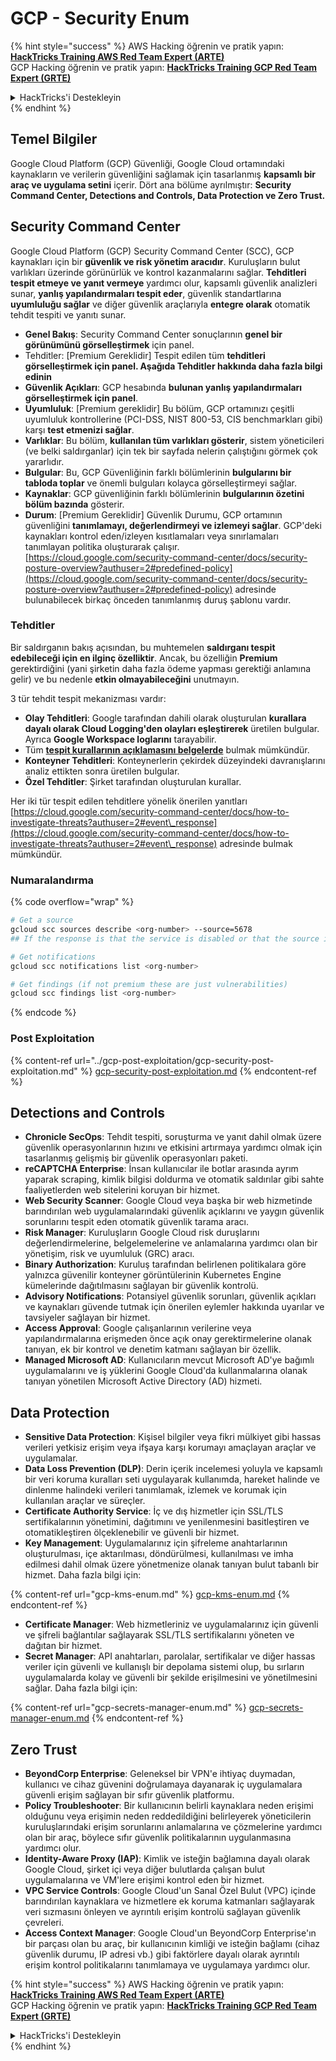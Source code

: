 # GCP - Security Enum

{% hint style="success" %}
AWS Hacking öğrenin ve pratik yapın:<img src="/.gitbook/assets/image.png" alt="" data-size="line">[**HackTricks Training AWS Red Team Expert (ARTE)**](https://training.hacktricks.xyz/courses/arte)<img src="/.gitbook/assets/image.png" alt="" data-size="line">\
GCP Hacking öğrenin ve pratik yapın: <img src="/.gitbook/assets/image (2).png" alt="" data-size="line">[**HackTricks Training GCP Red Team Expert (GRTE)**<img src="/.gitbook/assets/image (2).png" alt="" data-size="line">](https://training.hacktricks.xyz/courses/grte)

<details>

<summary>HackTricks'i Destekleyin</summary>

* [**abonelik planlarını**](https://github.com/sponsors/carlospolop) kontrol edin!
* **💬 Discord grubuna** [**katılın**](https://discord.gg/hRep4RUj7f) veya [**telegram grubuna**](https://t.me/peass) katılın ya da **Twitter'da** 🐦 [**@hacktricks\_live**](https://twitter.com/hacktricks\_live)**'ı takip edin.**
* **HackTricks'e PR göndererek hacking ipuçlarını paylaşın** [**HackTricks**](https://github.com/carlospolop/hacktricks) ve [**HackTricks Cloud**](https://github.com/carlospolop/hacktricks-cloud) github depolarına.

</details>
{% endhint %}

## Temel Bilgiler

Google Cloud Platform (GCP) Güvenliği, Google Cloud ortamındaki kaynakların ve verilerin güvenliğini sağlamak için tasarlanmış **kapsamlı bir araç ve uygulama setini** içerir. Dört ana bölüme ayrılmıştır: **Security Command Center, Detections and Controls, Data Protection ve Zero Trust.**

## **Security Command Center**

Google Cloud Platform (GCP) Security Command Center (SCC), GCP kaynakları için bir **güvenlik ve risk yönetim aracıdır**. Kuruluşların bulut varlıkları üzerinde görünürlük ve kontrol kazanmalarını sağlar. **Tehditleri tespit etmeye ve yanıt vermeye** yardımcı olur, kapsamlı güvenlik analizleri sunar, **yanlış yapılandırmaları tespit eder**, güvenlik standartlarına **uyumluluğu sağlar** ve diğer güvenlik araçlarıyla **entegre olarak** otomatik tehdit tespiti ve yanıtı sunar.

* **Genel Bakış**: Security Command Center sonuçlarının **genel bir görünümünü görselleştirmek** için panel.
* Tehditler: \[Premium Gereklidir] Tespit edilen tüm **tehditleri görselleştirmek için panel. Aşağıda Tehditler hakkında daha fazla bilgi edinin**
* **Güvenlik Açıkları**: GCP hesabında **bulunan yanlış yapılandırmaları görselleştirmek için panel**.
* **Uyumluluk**: \[Premium gereklidir] Bu bölüm, GCP ortamınızı çeşitli uyumluluk kontrollerine (PCI-DSS, NIST 800-53, CIS benchmarkları gibi) karşı **test etmenizi sağlar**.
* **Varlıklar**: Bu bölüm, **kullanılan tüm varlıkları gösterir**, sistem yöneticileri (ve belki saldırganlar) için tek bir sayfada nelerin çalıştığını görmek çok yararlıdır.
* **Bulgular**: Bu, GCP Güvenliğinin farklı bölümlerinin **bulgularını bir tabloda toplar** ve önemli bulguları kolayca görselleştirmeyi sağlar.
* **Kaynaklar**: GCP güvenliğinin farklı bölümlerinin **bulgularının özetini** **bölüm bazında** gösterir.
* **Durum**: \[Premium Gereklidir] Güvenlik Durumu, GCP ortamının güvenliğini **tanımlamayı, değerlendirmeyi ve izlemeyi sağlar**. GCP'deki kaynakları kontrol eden/izleyen kısıtlamaları veya sınırlamaları tanımlayan politika oluşturarak çalışır. [https://cloud.google.com/security-command-center/docs/security-posture-overview?authuser=2#predefined-policy](https://cloud.google.com/security-command-center/docs/security-posture-overview?authuser=2#predefined-policy) adresinde bulunabilecek birkaç önceden tanımlanmış duruş şablonu vardır.

### **Tehditler**

Bir saldırganın bakış açısından, bu muhtemelen **saldırganı tespit edebileceği için en ilginç özelliktir**. Ancak, bu özelliğin **Premium** gerektirdiğini (yani şirketin daha fazla ödeme yapması gerektiği anlamına gelir) ve bu nedenle **etkin olmayabileceğini** unutmayın.

3 tür tehdit tespit mekanizması vardır:

* **Olay Tehditleri**: Google tarafından dahili olarak oluşturulan **kurallara dayalı olarak Cloud Logging'den olayları eşleştirerek** üretilen bulgular. Ayrıca **Google Workspace loglarını** tarayabilir.
* Tüm [**tespit kurallarının açıklamasını belgelerde**](https://cloud.google.com/security-command-center/docs/concepts-event-threat-detection-overview?authuser=2#how\_works) bulmak mümkündür.
* **Konteyner Tehditleri**: Konteynerlerin çekirdek düzeyindeki davranışlarını analiz ettikten sonra üretilen bulgular.
* **Özel Tehditler**: Şirket tarafından oluşturulan kurallar.

Her iki tür tespit edilen tehditlere yönelik önerilen yanıtları [https://cloud.google.com/security-command-center/docs/how-to-investigate-threats?authuser=2#event\_response](https://cloud.google.com/security-command-center/docs/how-to-investigate-threats?authuser=2#event\_response) adresinde bulmak mümkündür.

### Numaralandırma

{% code overflow="wrap" %}
```bash
# Get a source
gcloud scc sources describe <org-number> --source=5678
## If the response is that the service is disabled or that the source is not found, then, it isn't enabled

# Get notifications
gcloud scc notifications list <org-number>

# Get findings (if not premium these are just vulnerabilities)
gcloud scc findings list <org-number>
```
{% endcode %}

### Post Exploitation

{% content-ref url="../gcp-post-exploitation/gcp-security-post-exploitation.md" %}
[gcp-security-post-exploitation.md](../gcp-post-exploitation/gcp-security-post-exploitation.md)
{% endcontent-ref %}

## Detections and Controls

* **Chronicle SecOps**: Tehdit tespiti, soruşturma ve yanıt dahil olmak üzere güvenlik operasyonlarının hızını ve etkisini artırmaya yardımcı olmak için tasarlanmış gelişmiş bir güvenlik operasyonları paketi.
* **reCAPTCHA Enterprise**: İnsan kullanıcılar ile botlar arasında ayrım yaparak scraping, kimlik bilgisi doldurma ve otomatik saldırılar gibi sahte faaliyetlerden web sitelerini koruyan bir hizmet.
* **Web Security Scanner**: Google Cloud veya başka bir web hizmetinde barındırılan web uygulamalarındaki güvenlik açıklarını ve yaygın güvenlik sorunlarını tespit eden otomatik güvenlik tarama aracı.
* **Risk Manager**: Kuruluşların Google Cloud risk duruşlarını değerlendirmelerine, belgelemelerine ve anlamalarına yardımcı olan bir yönetişim, risk ve uyumluluk (GRC) aracı.
* **Binary Authorization**: Kuruluş tarafından belirlenen politikalara göre yalnızca güvenilir konteyner görüntülerinin Kubernetes Engine kümelerinde dağıtılmasını sağlayan bir güvenlik kontrolü.
* **Advisory Notifications**: Potansiyel güvenlik sorunları, güvenlik açıkları ve kaynakları güvende tutmak için önerilen eylemler hakkında uyarılar ve tavsiyeler sağlayan bir hizmet.
* **Access Approval**: Google çalışanlarının verilerine veya yapılandırmalarına erişmeden önce açık onay gerektirmelerine olanak tanıyan, ek bir kontrol ve denetim katmanı sağlayan bir özellik.
* **Managed Microsoft AD**: Kullanıcıların mevcut Microsoft AD'ye bağımlı uygulamalarını ve iş yüklerini Google Cloud'da kullanmalarına olanak tanıyan yönetilen Microsoft Active Directory (AD) hizmeti.

## Data Protection

* **Sensitive Data Protection**: Kişisel bilgiler veya fikri mülkiyet gibi hassas verileri yetkisiz erişim veya ifşaya karşı korumayı amaçlayan araçlar ve uygulamalar.
* **Data Loss Prevention (DLP)**: Derin içerik incelemesi yoluyla ve kapsamlı bir veri koruma kuralları seti uygulayarak kullanımda, hareket halinde ve dinlenme halindeki verileri tanımlamak, izlemek ve korumak için kullanılan araçlar ve süreçler.
* **Certificate Authority Service**: İç ve dış hizmetler için SSL/TLS sertifikalarının yönetimini, dağıtımını ve yenilenmesini basitleştiren ve otomatikleştiren ölçeklenebilir ve güvenli bir hizmet.
* **Key Management**: Uygulamalarınız için şifreleme anahtarlarının oluşturulması, içe aktarılması, döndürülmesi, kullanılması ve imha edilmesi dahil olmak üzere yönetmenize olanak tanıyan bulut tabanlı bir hizmet. Daha fazla bilgi için:

{% content-ref url="gcp-kms-enum.md" %}
[gcp-kms-enum.md](gcp-kms-enum.md)
{% endcontent-ref %}

* **Certificate Manager**: Web hizmetleriniz ve uygulamalarınız için güvenli ve şifreli bağlantılar sağlayarak SSL/TLS sertifikalarını yöneten ve dağıtan bir hizmet.
* **Secret Manager**: API anahtarları, parolalar, sertifikalar ve diğer hassas veriler için güvenli ve kullanışlı bir depolama sistemi olup, bu sırların uygulamalarda kolay ve güvenli bir şekilde erişilmesini ve yönetilmesini sağlar. Daha fazla bilgi için:

{% content-ref url="gcp-secrets-manager-enum.md" %}
[gcp-secrets-manager-enum.md](gcp-secrets-manager-enum.md)
{% endcontent-ref %}

## Zero Trust

* **BeyondCorp Enterprise**: Geleneksel bir VPN'e ihtiyaç duymadan, kullanıcı ve cihaz güvenini doğrulamaya dayanarak iç uygulamalara güvenli erişim sağlayan bir sıfır güvenlik platformu.
* **Policy Troubleshooter**: Bir kullanıcının belirli kaynaklara neden erişimi olduğunu veya erişimin neden reddedildiğini belirleyerek yöneticilerin kuruluşlarındaki erişim sorunlarını anlamalarına ve çözmelerine yardımcı olan bir araç, böylece sıfır güvenlik politikalarının uygulanmasına yardımcı olur.
* **Identity-Aware Proxy (IAP)**: Kimlik ve isteğin bağlamına dayalı olarak Google Cloud, şirket içi veya diğer bulutlarda çalışan bulut uygulamalarına ve VM'lere erişimi kontrol eden bir hizmet.
* **VPC Service Controls**: Google Cloud'un Sanal Özel Bulut (VPC) içinde barındırılan kaynaklara ve hizmetlere ek koruma katmanları sağlayarak veri sızmasını önleyen ve ayrıntılı erişim kontrolü sağlayan güvenlik çevreleri.
* **Access Context Manager**: Google Cloud'un BeyondCorp Enterprise'ın bir parçası olan bu araç, bir kullanıcının kimliği ve isteğin bağlamı (cihaz güvenlik durumu, IP adresi vb.) gibi faktörlere dayalı olarak ayrıntılı erişim kontrol politikalarını tanımlamaya ve uygulamaya yardımcı olur.

{% hint style="success" %}
AWS Hacking öğrenin ve pratik yapın:<img src="/.gitbook/assets/image.png" alt="" data-size="line">[**HackTricks Training AWS Red Team Expert (ARTE)**](https://training.hacktricks.xyz/courses/arte)<img src="/.gitbook/assets/image.png" alt="" data-size="line">\
GCP Hacking öğrenin ve pratik yapın: <img src="/.gitbook/assets/image (2).png" alt="" data-size="line">[**HackTricks Training GCP Red Team Expert (GRTE)**<img src="/.gitbook/assets/image (2).png" alt="" data-size="line">](https://training.hacktricks.xyz/courses/grte)

<details>

<summary>HackTricks'i Destekleyin</summary>

* [**abonelik planlarını**](https://github.com/sponsors/carlospolop) kontrol edin!
* 💬 [**Discord grubuna**](https://discord.gg/hRep4RUj7f) veya [**telegram grubuna**](https://t.me/peass) katılın ya da **Twitter'da** 🐦 [**@hacktricks\_live**](https://twitter.com/hacktricks\_live)**'ı takip edin.**
* **HackTricks'e** [**PR göndererek**](https://github.com/carlospolop/hacktricks) ve [**HackTricks Cloud**](https://github.com/carlospolop/hacktricks-cloud) github depolarına katkıda bulunarak hackleme ipuçlarını paylaşın.

</details>
{% endhint %}
